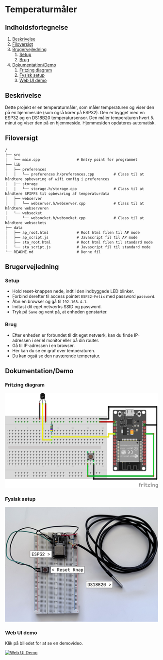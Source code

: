 # Temperaturmåler

## Indholdsfortegnelse
1. [Beskrivelse](#beskrivelse)
2. [Filoversigt](#filoversigt)
3. [Brugervejledning](#brugervejledning)
    1. [Setup](#setup)
    2. [Brug](#brug)
4. [Dokumentation/Demo](#dokumentationdemo)
    1. [Fritzing diagram](#fritzing-diagram)
    2. [Fysisk setup](#fysisk-setup)
    3. [Web UI demo](#web-ui-demo)

## Beskrivelse
Dette projekt er en temperaturmåler, som måler temperaturen og viser den på en hjemmeside (som også kører på ESP32). Den er bygget med en ESP32 og en DS18B20 temperatursensor. Den måler temperaturen hvert 5. minut og viser den på en hjemmeside. Hjemmesiden opdateres automatisk.

## Filoversigt
```plaintext
/
├── src
│   └── main.cpp                 # Entry point for programmet
├── lib
│   ├── preferences
│   │   └── preferences.h/preferences.cpp         # Class til at håndtere opbevaring af wifi config i preferences
│   ├── storage
│   │   └── storage.h/storage.cpp                 # Class til at håndtere SPIFFS til opbevaring af temperaturdata
│   ├── webserver
│   │   └── webserver.h/webserver.cpp             # Class til at håndtere webserveren
│   └── websocket
│       └── websocket.h/websocket.cpp             # Class til at håndtere websockets
├── data
│   ├── ap_root.html             # Root html filen til AP mode
│   ├── ap_script.js             # Javascript fil til AP mode
│   ├── sta_root.html            # Root html filen til standard mode
│   └── sta_script.js            # Javascript fil til standard mode
└── README.md                    # Denne fil
```

## Brugervejledning

### Setup
* Hold reset-knappen nede, indtil den indbyggede LED blinker.
* Forbind derefter til access pointet `ESP32-Felix` med password `password`.
* Åbn en browser og gå til `192.168.4.1`.
* Indtast dit eget netværks SSID og password.
* Tryk på `Save` og vent på, at enheden genstarter.

### Brug
* Efter enheden er forbundet til dit eget netværk, kan du finde IP-adressen i seriel monitor eller på din router.
* Gå til IP-adressen i en browser.
* Her kan du se en graf over temperaturen.
* Du kan også se den nuværende temperatur.

## Dokumentation/Demo

### Fritzing diagram
![Fritzing Diagram](docs/fritzing_diagram.png)

### Fysisk setup
![Fysisk setup](docs/physical_setup.jpeg)

### Web UI demo
Klik på billedet for at se en demovideo.

[![Web UI Demo](https://img.youtube.com/vi/LTltwZoyWiU/0.jpg)](https://www.youtube.com/watch?v=LTltwZoyWiU)